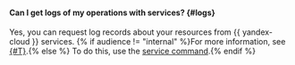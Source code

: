 #### Can I get logs of my operations with services? {#logs}

Yes, you can request log records about your resources from {{ yandex-cloud }} services. {% if audience != "internal" %}For more information, see [{#T}](../support/request.md).{% else %} To do this, use the [service command](../support/overview.md).{% endif %}